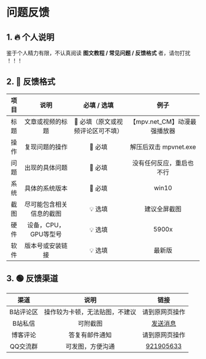 # 问题反馈

## 1. 🔥 个人说明

鉴于个人精力有限，不认真阅读 **图文教程 / 常见问题 / 反馈格式** 者，请勿打扰 ！！！

## 2. 🏁 反馈格式

| 项目 | 说明 | 必填 / 选填 | 例子 |
|:--:|:--:|:--:|:--:|
| 标题 | 文章或视频的标题 | 🚨 必填（原文或视频评论区可不填） | 【mpv.net_CM】动漫最强播放器 |
| 操作 | 复现问题的操作 | 🚨 必填 | 解压后双击 mpvnet.exe |
| 问题 | 出现的具体问题 | 🚨 必填 | 没有任何反应，重启也不行 |
| 系统 | 具体的系统版本 | 🚨 必填 | win10 |
| 截图 | 尽可能包含相关信息的截图 | 💡 选填 | 建议全屏截图 |
| 硬件 | 设备，CPU，GPU等型号 | 💡 选填 | 5900x |
| 软件 | 版本号或安装链接 | 💡 选填 | 最新版 |

## 3. 🟢 反馈渠道

| 渠道 | 说明 | 链接 |
|:--:|:--:|:--:|
| B站评论区 | 操作较为卡顿，无法贴图，不建议 | 请到原网页操作 |
| B站私信 | 可附截图 | [发送消息](https://message.bilibili.com/#whisper/mid356927809) |
| 博客评论 | 答复有邮件通知 | 请到原网页操作 |
| QQ交流群 | 可发图，方便沟通 | [921905633](https://qm.qq.com/cgi-bin/qm/qr?k=x0svq9tr-5YbdC8Bf2Ylbq0H2F4lXx2l&jump_from=webapi) |

